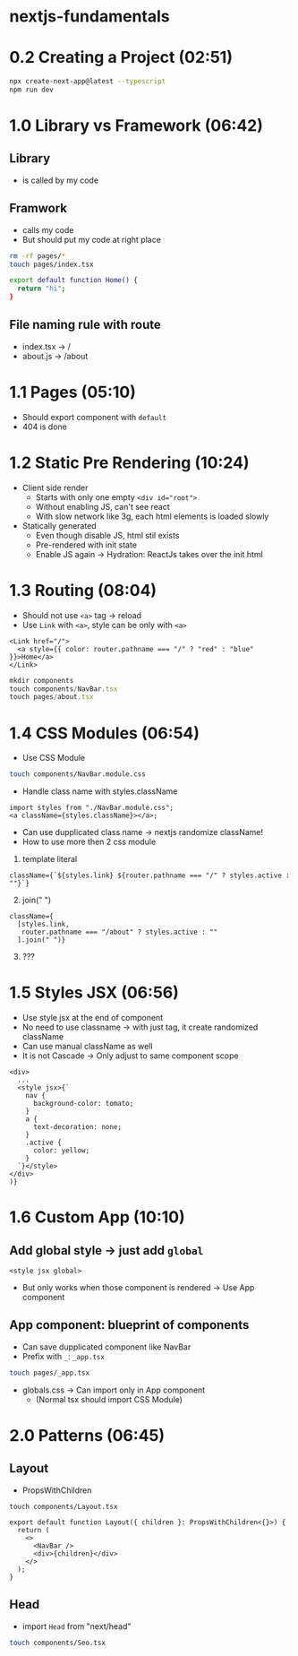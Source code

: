# nextjs-fundamentals

# 0.2 Creating a Project (02:51)

```sh
npx create-next-app@latest --typescript
npm run dev
```

# 1.0 Library vs Framework (06:42)

## Library

- is called by my code

## Framwork

- calls my code
- But should put my code at right place

```sh
rm -rf pages/*
touch pages/index.tsx

export default function Home() {
  return "hi";
}
```

## File naming rule with route

- index.tsx -> /
- about.js -> /about

# 1.1 Pages (05:10)

- Should export component with `default`
- 404 is done

# 1.2 Static Pre Rendering (10:24)

- Client side render
  - Starts with only one empty `<div id="root">`
  - Without enabling JS, can't see react
  - With slow network like 3g, each html elements is loaded slowly
- Statically generated
  - Even though disable JS, html stil exists
  - Pre-rendered with init state
  - Enable JS again -> Hydration: ReactJs takes over the init html

# 1.3 Routing (08:04)

- Should not use `<a>` tag -> reload
- Use `Link` with `<a>`, style can be only with `<a>`

```tsx
<Link href="/">
  <a style={{ color: router.pathname === "/" ? "red" : "blue" }}>Home</a>
</Link>
```

```ts
mkdir components
touch components/NavBar.tsx
touch pages/about.tsx
```

# 1.4 CSS Modules (06:54)

- Use CSS Module

```sh
touch components/NavBar.module.css
```

- Handle class name with styles.className

```tsx
import styles from "./NavBar.module.css";
<a className={styles.className}></a>;
```

- Can use dupplicated class name -> nextjs randomize className!
- How to use more then 2 css module

1. template literal

```tsx
className={`${styles.link} ${router.pathname === "/" ? styles.active : ""}`}
```

2. join(" ")

```tsx
className={
  [styles.link,
   router.pathname === "/about" ? styles.active : ""
  ].join(" ")}
```

3. ???

# 1.5 Styles JSX (06:56)

- Use style jsx at the end of component
- No need to use classname -> with just tag, it create randomized className
- Can use manual className as well
- It is not Cascade -> Only adjust to same component scope

```tsx
<div>
  ...
  <style jsx>{`
    nav {
      background-color: tomato;
    }
    a {
      text-decoration: none;
    }
    .active {
      color: yellow;
    }
  `}</style>
</div>
)}
```

# 1.6 Custom App (10:10)

## Add global style -> just add `global`

```tsx
<style jsx global>
```

- But only works when those component is rendered -> Use App component

## App component: blueprint of components

- Can save dupplicated component like NavBar
- Prefix with `_`: `_app.tsx`

```sh
touch pages/_app.tsx
```

- globals.css -> Can import only in App component
  - (Normal tsx should import CSS Module)

# 2.0 Patterns (06:45)

## Layout

- PropsWithChildren

```tsx
touch components/Layout.tsx

export default function Layout({ children }: PropsWithChildren<{}>) {
  return (
    <>
      <NavBar />
      <div>{children}</div>
    </>
  );
}
```

## Head

- import `Head` from "next/head"

```sh
touch components/Seo.tsx
```
